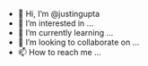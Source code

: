 - 👋 Hi, I’m @justingupta
- 👀 I’m interested in ...
- 🌱 I’m currently learning ...
- 💞️ I’m looking to collaborate on ...
- 📫 How to reach me ...

<!---
justingupta/justingupta is a ✨ special ✨ repository because its `README.md` (this file) appears on your GitHub profile.
You can click the Preview link to take a look at your changes.
--->
